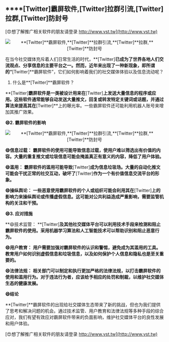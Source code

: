 ## ****[Twitter]**霸屏软件,**[Twitter]**拉群引流,**[Twitter]**拉群,**[Twitter]**防封号**

[😍想了解推广相关软件的朋友请登录 http://www.vst.tw](http://www.vst.tw)

 <center><img src="https://vst.tw/MP4/tuiguang/png/6.png" alt="**[Twitter]**霸屏软件,**[Twitter]**拉群引流,**[Twitter]**拉群,**[Twitter]**防封号"></center>

在当今社交媒体充斥着人们日常生活的时代，**[Twitter]**已成为了世界各地人们交流观点、分享信息的主要平台之一。然而，近年来出现了一种新现象，即所谓的“**[Twitter]**霸屏软件”，它们如何影响着我们的社交媒体体验以及信息流动呢？

1. 什么是**[Twitter]**霸屏软件？

**[Twitter]**霸屏软件是一类被设计用来在**[Twitter]**上发送大量信息的程序或应用。这些软件通常能够自动发送大量推文，回复或转发特定关键词或话题，并通过算法来提高其在**[Twitter]**上的曝光率。一些霸屏软件还可能利用机器人账号来增加其推广效果。

**😄2. 霸屏软件的影响**

 <center><img src="https://vst.tw/MP4/tuiguang/png/7.png" alt="**[Twitter]**霸屏软件,**[Twitter]**拉群引流,**[Twitter]**拉群,**[Twitter]**防封号"></center>

**😄信息过载： 霸屏软件的使用可能导致信息过载，使用户难以筛选出有价值的内容。大量的重复推文或垃圾信息可能会掩盖真正有意义的内容，降低了用户体验。**

**😄滥用： 霸屏软件的滥用可能导致**[Twitter]**成为信息垃圾场。大量的自动化推文可能会干扰正常的社交互动，破坏了**[Twitter]**作为一个有价值信息交流平台的形象。**

**😄操纵舆论： 一些恶意使用霸屏软件的个人或组织可能会利用其在**[Twitter]**上的影响力来操纵舆论或传播虚假信息。这可能对公共利益造成严重影响，需要监管机构的关注和干预。**

**😄3. 应对措施**

**😄技术监管： **[Twitter]**及其他社交媒体平台可以利用技术手段来检测和阻止霸屏软件的使用。采用机器学习算法和人工智能技术可以帮助识别和阻止恶意行为。**

**😄用户教育： 用户需要加强对霸屏软件的认识和警惕，避免成为其滥用的工具。教育用户如何识别虚假信息和垃圾信息，以及如何保护个人信息和隐私也是至关重要的。**

**😄法律法规： 相关部门可以制定和执行更加严格的法律法规，以打击霸屏软件的使用和滥用行为。对于违法行为者，应该给予相应的处罚和制裁，以维护社交媒体生态的健康发展。**

**😄结论**

**[Twitter]**霸屏软件的出现给社交媒体生态带来了新的挑战，但也为我们提供了思考和解决问题的机会。通过技术监管、用户教育和法律法规等多种手段的综合应对，我们有望有效应对霸屏软件带来的负面影响，维护社交媒体平台的良性发展和用户体验。

[😍想了解推广相关软件的朋友请登录 http://www.vst.tw](http://www.vst.tw)



